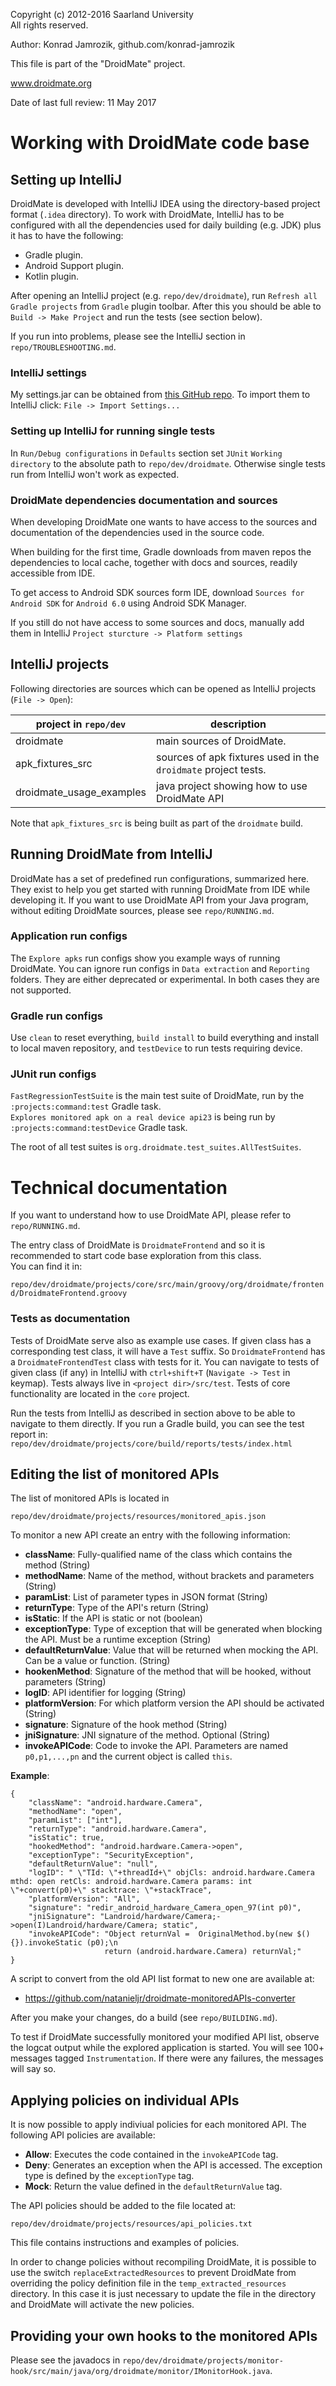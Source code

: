   
  Copyright (c) 2012-2016 Saarland University  
  All rights reserved.

  Author: Konrad Jamrozik, github.com/konrad-jamrozik
  
  This file is part of the "DroidMate" project.

  www.droidmate.org

  Date of last full review: 11 May 2017

# Working with DroidMate code base

## Setting up IntelliJ

DroidMate is developed with IntelliJ IDEA using the directory-based project format (`.idea`  directory). To work with DroidMate, IntelliJ has to be configured with all the dependencies used for daily building (e.g. JDK) plus it has to have the following:

* Gradle plugin.
* Android Support plugin.
* Kotlin plugin.

After opening an IntelliJ project (e.g. `repo/dev/droidmate`), run `Refresh all Gradle projects` from `Gradle` plugin toolbar. After this you should be able to `Build -> Make Project` and run the tests (see section below).

If you run into problems, please see the IntelliJ section in `repo/TROUBLESHOOTING.md`.


### IntelliJ settings

My settings.jar can be obtained from [this GitHub repo](https://github.com/konrad-jamrozik/utilities/tree/master/resources). To import them to IntelliJ click: `File -> Import Settings...`

### Setting up IntelliJ for running single tests

In `Run/Debug configurations` in `Defaults` section set `JUnit` `Working directory` to the absolute path to `repo/dev/droidmate`. 
Otherwise single tests run from IntelliJ won't work as expected.

### DroidMate dependencies documentation and sources

When developing DroidMate one wants to have access to the sources and documentation of the dependencies used in the source code.

When building for the first time, Gradle downloads from maven repos the dependencies to local cache, 
together with docs and sources, readily accessible from IDE.

To get access to Android SDK sources form IDE, download `Sources for Android SDK` for `Android 6.0` using Android SDK Manager.

If you still do not have access to some sources and docs, manually add them in IntelliJ `Project sturcture -> Platform settings`

## IntelliJ projects

Following directories are sources which can be opened  as IntelliJ projects (`File -> Open`):

| project in `repo/dev`| description |
| ------- | ----------- |
| droidmate | main sources of DroidMate. |
| apk_fixtures_src | sources of apk fixtures used in the `droidmate` project tests. |
| droidmate_usage_examples | java project showing how to use DroidMate API |

Note that `apk_fixtures_src` is being built as part of the `droidmate` build. 


## Running DroidMate from IntelliJ

DroidMate has a set of predefined run configurations, summarized here. They exist to help you get started with running DroidMate 
from IDE while developing it. If you want to use DroidMate API from your Java program, without editing DroidMate sources, 
please see `repo/RUNNING.md`.

### Application run configs

The `Explore apks` run configs show you example ways of running DroidMate. You can ignore run configs in `Data extraction` and
`Reporting` folders. They are either deprecated or experimental. In both cases they are not supported.

### Gradle run configs

Use `clean` to reset everything, `build install` to build everything and install to local maven repository, and `testDevice`
 to run tests requiring device.
 
### JUnit run configs

`FastRegressionTestSuite` is the main test suite of DroidMate, run by the `:projects:command:test` Gradle task.  
`Explores monitored apk on a real device api23` is being run by `:projects:command:testDevice` Gradle task.

The root of all test suites is `org.droidmate.test_suites.AllTestSuites`.

# Technical documentation 

If you want to understand how to use DroidMate API, please refer to `repo/RUNNING.md`.

The entry class of DroidMate is `DroidmateFrontend` and so it is recommended to start code base exploration from this class.  
You can find it in:

`repo/dev/droidmate/projects/core/src/main/groovy/org/droidmate/frontend/DroidmateFrontend.groovy`

### Tests as documentation ###

Tests of DroidMate serve also as example use cases. If given class has a corresponding test class, it will have a `Test` suffix. So `DroidmateFrontend` has a `DroidmateFrontendTest` class with tests for it. You can navigate to tests of given class (if any) in IntelliJ with `ctrl+shift+T` (`Navigate -> Test` in keymap). Tests always live in `<project dir>/src/test`. Tests of core functionality are located in the `core` project.

Run the tests from IntelliJ as described in section above to be able to navigate to them directly. If you run a Gradle build, you can see the test report in:
`repo/dev/droidmate/projects/core/build/reports/tests/index.html`

## Editing the list of monitored APIs

The list of monitored APIs is located in

`repo/dev/droidmate/projects/resources/monitored_apis.json`

To monitor a new API create an entry with the following information:
* **className**: Fully-qualified name of the class which contains the method (String)
* **methodName**: Name of the method, without brackets and parameters (String)
* **paramList**: List of parameter types in JSON format (String)
* **returnType**: Type of the API's return (String)
* **isStatic**: If the API is static or not (boolean)
* **exceptionType**: Type of exception that will be generated when blocking the API. Must be a runtime exception (String)
* **defaultReturnValue**: Value that will be returned when mocking the API. Can be a value or function. (String)
* **hookenMethod**: Signature of the method that will be hooked, without parameters (String)
* **logID**: API identifier for logging (String)
* **platformVersion**: For which platform version the API should be activated (String)
* **signature**: Signature of the hook method (String)
* **jniSignature**: JNI signature of the method. Optional (String)
* **invokeAPICode**: Code to invoke the API. Parameters are named `p0,p1,...,pn` and the current object is called `this`.

**Example**:

	{
		"className": "android.hardware.Camera", 
		"methodName": "open", 
		"paramList": ["int"], 
		"returnType": "android.hardware.Camera", 
		"isStatic": true, 
		"hookedMethod": "android.hardware.Camera->open", 
		"exceptionType": "SecurityException", 
		"defaultReturnValue": "null", 
		"logID": " \"TId: \"+threadId+\" objCls: android.hardware.Camera mthd: open retCls: android.hardware.Camera params: int \"+convert(p0)+\" stacktrace: \"+stackTrace", 
		"platformVersion": "All", 
		"signature": "redir_android_hardware_Camera_open_97(int p0)", 
		"jniSignature": "Landroid/hardware/Camera;->open(I)Landroid/hardware/Camera; static", 
		"invokeAPICode": "Object returnVal =  OriginalMethod.by(new $() {}).invokeStatic (p0);\n        
		                 return (android.hardware.Camera) returnVal;"
	}

A script to convert from the old API list format to new one are available at:
- https://github.com/natanieljr/droidmate-monitoredAPIs-converter

After you make your changes, do a build (see `repo/BUILDING.md`).

To test if DroidMate successfully monitored your modified API list, observe the logcat output
while the explored application is started. You will see 100+ messages
tagged `Instrumentation`. If there were any failures, the messages will say so.

## Applying policies on individual APIs

It is now possible to apply indiviual policies for each monitored API. The following API policies are available:
* __Allow__: Executes the code contained in the `invokeAPICode` tag.
* __Deny__: Generates an exception when the API is accessed. The exception type is defined by the `exceptionType` tag.
* __Mock__: Return the value defined in the `defaultReturnValue` tag. 

The API policies should be added to the file located at:

`repo/dev/droidmate/projects/resources/api_policies.txt`

This file contains instructions and examples of policies.

In order to change policies without recompiling DroidMate, it is possible to use the switch `replaceExtractedResources` to prevent DroidMate from overriding the policy definition file in the `temp_extracted_resources` directory. In this case it is just necessary to update the file in the directory and DroidMate will activate the new policies.

## Providing your own hooks to the monitored APIs

Please see the javadocs in `repo/dev/droidmate/projects/monitor-hook/src/main/java/org/droidmate/monitor/IMonitorHook.java`.